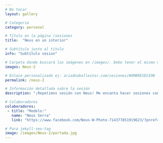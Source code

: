 ```yaml
---
# No tocar
layout: gallery

# Categoria
category: personal

# Título en la página /sesiones
title:  "Neus en un interior"

# Subtítulo junto al título
info: "Subtítulo sesion"

# Carpeta donde buscará las imágenes en /images/. Debe tener el mismo nombre y sin espacios
images: Neus-2

# Enlace personalizado ej: ariadnaballestar.com/sesiones/NOMBRESESION
permalink: /neus-2

# Información detallada sobre la sesión
description: "¡Repetimos sesión con Neus! Me encanta hacer sesiones con ella, todo es muy cómodo y fluido. Estuvimos en un pequeño interior precioso y muy bien iluminado al que le sacamos el máximo partido. Espero que os guste."

# Colaboradores
colaboradores:
 - title: "Modelo:"
   name: "Neus Serra"
   link: "https://www.facebook.com/Neus-W-Photo-714377851919623/?pnref=lhc"

# Para jekyll-seo-tag
image: /images/Neus-2/portada.jpg
---
```

